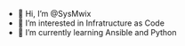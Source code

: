 - 👋 Hi, I’m @SysMwix
- 👀 I’m interested in Infratructure as Code
- 🌱 I’m currently learning Ansible and Python

<!---
SysMwix/SysMwix is a ✨ special ✨ repository because its `README.md` (this file) appears on your GitHub profile.
You can click the Preview link to take a look at your changes.
--->
